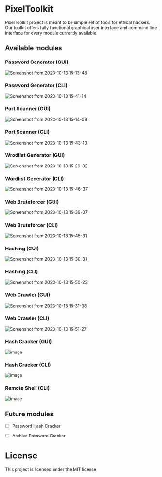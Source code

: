 # PixelToolkit

PixelToolkit project is meant to be simple set of tools for ethical hackers.
Our toolkit offers fully functional graphical user interface and command line interface for every module currently available.


## Available modules

### Password Generator (GUI)
![Screenshot from 2023-10-13 15-13-48](https://github.com/GrzegorzSzczepanek/PixelToolkit/assets/113286903/aa023d93-b2ed-4668-875d-4e8bc0f36295)


### Password Generator (CLI)
![Screenshot from 2023-10-13 15-41-14](https://github.com/GrzegorzSzczepanek/PixelToolkit/assets/113286903/a4007cb2-ed32-4de9-93c5-ded55aebfc9a)


### Port Scanner (GUI)
![Screenshot from 2023-10-13 15-14-08](https://github.com/GrzegorzSzczepanek/PixelToolkit/assets/113286903/7cd6997a-8104-4470-96eb-211bb0373307)


### Port Scanner (CLI)
![Screenshot from 2023-10-13 15-43-13](https://github.com/GrzegorzSzczepanek/PixelToolkit/assets/113286903/c43b55cc-e5b2-4678-9385-ca316e20ed99)


### Wrodlist Generator (GUI)
![Screenshot from 2023-10-13 15-29-32](https://github.com/GrzegorzSzczepanek/PixelToolkit/assets/113286903/c2244610-b309-4600-8c36-978c539c1e79)


### Wordlist Generator (CLI)
![Screenshot from 2023-10-13 15-46-37](https://github.com/GrzegorzSzczepanek/PixelToolkit/assets/113286903/bb1738a7-b4cf-4c0c-a05f-89df64aa7b72)

### Web Bruteforcer (GUI)
![Screenshot from 2023-10-13 15-39-07](https://github.com/GrzegorzSzczepanek/PixelToolkit/assets/113286903/49bacedb-c226-465c-bb5b-e0719288a4f5)

### Web Bruteforcer (CLI)
![Screenshot from 2023-10-13 15-45-31](https://github.com/GrzegorzSzczepanek/PixelToolkit/assets/113286903/20ae21e4-b7df-4937-b37d-922e52b44dee)

### Hashing (GUI)
![Screenshot from 2023-10-13 15-30-31](https://github.com/GrzegorzSzczepanek/PixelToolkit/assets/113286903/696a0f83-44ae-455b-b863-678471ffd276)


### Hashing (CLI)
![Screenshot from 2023-10-13 15-50-23](https://github.com/GrzegorzSzczepanek/PixelToolkit/assets/113286903/cfbd1cb1-70aa-499f-972e-8f005d9163ab)


### Web Crawler (GUI)
![Screenshot from 2023-10-13 15-31-38](https://github.com/GrzegorzSzczepanek/PixelToolkit/assets/113286903/1c7c1e69-5cfa-4d8f-9296-5847f03be5a9)


### Web Crawler (CLI)
![Screenshot from 2023-10-13 15-51-27](https://github.com/GrzegorzSzczepanek/PixelToolkit/assets/113286903/d8810fd7-cefd-49f4-8751-63c932c27fb4)

### Hash Cracker (GUI)
![image](https://github.com/GrzegorzSzczepanek/PixelToolkit/assets/113286903/f908ab4e-3142-48af-96d9-3df50262ec9e)

### Hash Cracker (CLI)
![image](https://github.com/GrzegorzSzczepanek/PixelToolkit/assets/113286903/ca15c662-7a50-49d7-8804-b950046db19f)

### Remote Shell (CLI)
![image](https://github.com/GrzegorzSzczepanek/PixelToolkit/assets/113286903/a0655fdb-c6c9-4d6b-9a8d-431f28bb5cd1)


## Future modules

- [ ] Password Hash Cracker
- [ ] Archive Password Cracker


# License

This project is licensed under the MIT license

